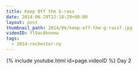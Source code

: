 ```yaml
---
title: Keep Off the G-rass
date: 2014-06-29T22:18:29+00:00
layout: post
thumbnail_path: 2014/06/keep-off-the-g-rass7.jpg
videoID: Yl9ac8kneew
tags:
  - 2014-rochester-ny
---
```

{% include youtube.html id=page.videoID %}
Day 2